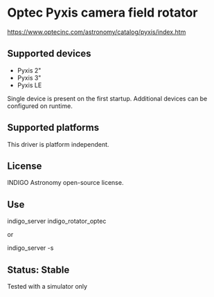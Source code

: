 # Optec Pyxis camera field rotator

https://www.optecinc.com/astronomy/catalog/pyxis/index.htm

## Supported devices

* Pyxis 2"
* Pyxis 3"
* Pyxis LE

Single device is present on the first startup. Additional devices can be configured on runtime.

## Supported platforms

This driver is platform independent.

## License

INDIGO Astronomy open-source license.

## Use

indigo_server indigo_rotator_optec

or

indigo_server -s

## Status: Stable

Tested with a simulator only
